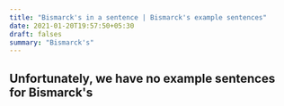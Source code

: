 ```yaml
---
title: "Bismarck's in a sentence | Bismarck's example sentences"
date: 2021-01-20T19:57:50+05:30
draft: falses
summary: "Bismarck's"
---
```

## Unfortunately, we have no example sentences for Bismarck's                 
